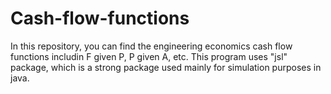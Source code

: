# Cash-flow-functions
In this repository, you can find the engineering economics cash flow functions includin F given P, P given A, etc. This program uses "jsl" package, which is a strong package used mainly for simulation purposes in java.
